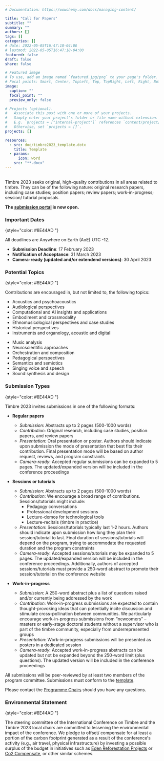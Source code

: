 ```yaml
---
# Documentation: https://wowchemy.com/docs/managing-content/

title: "Call for Papers"
subtitle: ""
summary: ""
authors: []
tags: []
categories: []
# date: 2022-05-05T16:47:18-04:00
# lastmod: 2022-05-05T16:47:18-04:00
featured: false
draft: false
share: false

# Featured image
# To use, add an image named `featured.jpg/png` to your page's folder.
# Focal points: Smart, Center, TopLeft, Top, TopRight, Left, Right, BottomLeft, Bottom, BottomRight.
image:
  caption: ""
  focal_point: ""
  preview_only: false

# Projects (optional).
#   Associate this post with one or more of your projects.
#   Simply enter your project's folder or file name without extension.
#   E.g. `projects = ["internal-project"]` references `content/project/deep-learning/index.md`.
#   Otherwise, set `projects = []`.
projects: []

resources:
  - src: doc/timbre2023_template.dotx
    title: Template
  - params:
      icon: word
    src: "**.docx"
---
```


<br>Timbre 2023 seeks original, high-quality contributions in all areas related to timbre. They can be of the following nature: original research papers, including case studies; position papers; review papers; work-in-progress; session/ tutorial proposals.

**The [submission portal](https://easychair.org/my/conference?conf=timbre2023) is now open.**

### Important Dates

{style="color: #8E44AD "}

All deadlines are Anywhere on Earth (AoE) UTC -12.

- **Submission Deadline**: 17 February 2023 </br>
- **Notification of Acceptance**: 31 March 2023 </br>
- **Camera-ready (updated and/or extendend versions)**: 30 April 2023

### Potential Topics

{style="color: #8E44AD "}

Contributions are encouraged in, but not limited to, the following topics:

<div class="row">
  <div class="col-lg-7">

- Acoustics and psychoacoustics
- Audiological perspectives
- Computational and AI insights and applications
- Embodiment and crossmodality
- Ethnomusicological perspectives and case studies
- Historical perspectives
- Instruments and organology, acoustic and digital
</div>
  <div class="col-lg-5">

- Music analysis
- Neuroscientific approaches
- Orchestration and composition
- Pedagogical perspectives
- Semantics and semiotics
- Singing voice and speech
- Sound synthesis and design
</div>
</div>

### Submission Types

{style="color: #8E44AD "}

Timbre 2023 invites submissions in one of the following formats:

- **Regular papers**

  - _Submission_: Abstracts up to 2 pages (500-1000 words)
  - _Contribution_: Original research, including case studies, position papers, and review papers
  - _Presentation_: Oral presentation or poster. Authors should indicate upon submission the mode of presentation that best fits their contribution. Final presentation mode will be based on author request, reviews, and program constraints
  - _Camera-ready_: Accepted regular submissions can be expanded to 5 pages. The updated/expanded version will be included in the conference proceedings

- **Sessions or tutorials**

  - _Submission_: Abstracts up to 2 pages (500-1000 words)
  - _Contribution_: We encourage a broad range of contributions. Sessions/tutorials might include:
    - Pedagogy conversations
    - Professional development sessions
    - Lecture-demos for technological tools
    - Lecture-recitals (timbre in practice)
  - _Presentation_: Sessions/tutorials typically last 1-2 hours. Authors should indicate upon submission how long they plan their session/tutorial to last. Final duration of sessions/tutorials will depend on the program, trying to accommodate the requested duration and the program constraints
  - _Camera-ready_: Accepted sessions/tutorials may be expanded to 5 pages. The updated/expanded version will be included in the conference proceedings. Additionally, authors of accepted sessions/tutorials must provide a 250-word abstract to promote their session/tutorial on the conference website

- **Work-in-progress**
  - _Submission_: A 250-word abstract plus a list of questions raised and/or currently being addressed by the work
  - _Contribution_: Work-in-progress submissions are expected to contain thought-provoking ideas that can potentially incite discussion and stimulate cross-pollination between communities. We particularly encourage work-in-progress submissions from “newcomers” – masters or early-stage doctoral students without a supervisor who is part of the timbre community, especially from underrepresented groups
  - _Presentation_: Work-in-progress submissions will be presented as posters in a dedicated session
  - _Camera-ready_: Accepted work-in-progress abstracts can be updated but not be expanded beyond the 250-word limit (plus questions). The updated version will be included in the conference proceedings

All submissions will be peer-reviewed by at least two members of the program committee. Submissions must conform to the <a href="./doc/timbre2023_template.dotx" >template</a>.

Please contact the <a href="mailto:caetano@prism.cnrs.fr,zwallmar@uoregon.edu">Programme Chairs</a> should you have any questions.

### Environmental Statement

{style="color: #8E44AD "}

The steering committee of the International Conference on Timbre and the Timbre 2023 local chairs are committed to lessening the environmental impact of the conference. We pledge to offset/ compensate for at least a portion of the carbon footprint generated as a result of the conference's activity (e.g., air travel, physical infrastructure) by investing a possible surplus of the budget in initiatives such as [Eden Reforestation Projects](https://www.edenprojects.org/) or [Co2 Compensate](https://www.co2compensate.org/home), or other similar schemes.
